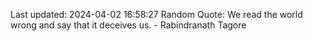 Last updated: 2024-04-02 16:58:27
Random Quote: We read the world wrong and say that it deceives us. - Rabindranath Tagore
